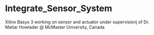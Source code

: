 # Integrate_Sensor_System
Xilinx Basys 3 working on sensor and actuator under supervisionj of Dr. Matiar Howlader @ McMaster University, Canada
